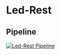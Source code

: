 # Led-Rest

## Pipeline
[![Led-Rest Pipeline](https://github.com/felixholfelder/led-rest/actions/workflows/pipeline.yml/badge.svg)](https://github.com/felixholfelder/led-rest/actions/workflows/pipeline.yml)
